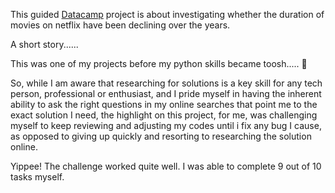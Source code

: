 This guided [Datacamp](https://app.datacamp.com/workspace/w/46c5c4a6-6428-418a-9f49-5f4761fd0733) project is about investigating whether the duration of movies on netflix have been declining over the years. 

A short story......

This was one of my projects before my python skills became toosh..... :star_struck:

So, while I am aware that researching for solutions is a key skill for any tech person, professional or enthusiast, and I pride myself in having the inherent ability to ask the right questions in my online searches that point me to the exact solution I need, the highlight on this project, for me, was challenging myself to keep reviewing and adjusting my codes until i fix any bug I cause, as opposed to giving up quickly and resorting to researching the solution online.

Yippee! The challenge worked quite well. I was able to complete 9 out of 10 tasks myself.



